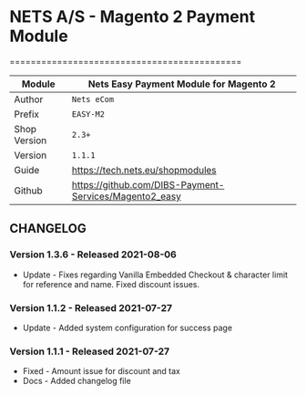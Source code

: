 # NETS A/S - Magento 2 Payment Module
============================================

|Module | Nets Easy Payment Module for Magento 2
|------|----------
|Author | `Nets eCom`
|Prefix | `EASY-M2`
|Shop Version | `2.3+`
|Version | `1.1.1`
|Guide | https://tech.nets.eu/shopmodules
|Github | https://github.com/DIBS-Payment-Services/Magento2_easy

## CHANGELOG

### Version 1.3.6 - Released 2021-08-06
* Update - Fixes regarding Vanilla Embedded Checkout & character limit for reference and name. Fixed discount issues.


### Version 1.1.2 - Released 2021-07-27
* Update - Added system configuration for success page


### Version 1.1.1 - Released 2021-07-27
* Fixed - Amount issue for discount and tax
* Docs - Added changelog file
